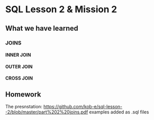# SQL Lesson 2 &amp; Mission 2

## What we have learned
### JOINS
#### INNER JOIN

#### OUTER JOIN

#### CROSS JOIN

## Homework


The presnstation: https://github.com/kob-e/sql-lesson--2/blob/master/part%202%20joins.pdf
examples added as .sql files
